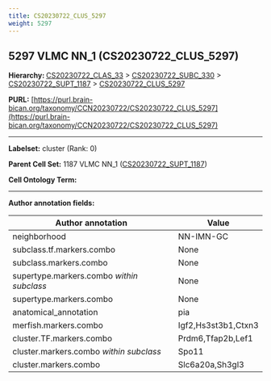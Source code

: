 ```yaml
---
title: CS20230722_CLUS_5297
weight: 5297
---
```

## 5297 VLMC NN_1 (CS20230722_CLUS_5297)
<b>Hierarchy: </b>
[CS20230722_CLAS_33](../CS20230722_CLAS_33) >
[CS20230722_SUBC_330](../CS20230722_SUBC_330) >
[CS20230722_SUPT_1187](../CS20230722_SUPT_1187) >
[CS20230722_CLUS_5297](../CS20230722_CLUS_5297)

**PURL:** [https://purl.brain-bican.org/taxonomy/CCN20230722/CS20230722_CLUS_5297](https://purl.brain-bican.org/taxonomy/CCN20230722/CS20230722_CLUS_5297)

---


**Labelset:** cluster (Rank: 0)

**Parent Cell Set:** 1187 VLMC NN_1 ([CS20230722_SUPT_1187](../CS20230722_SUPT_1187))



**Cell Ontology Term:** 

[MARKER GENES.]: #


---

[TRANSFERRED ANNOTATIONS.]: #


[AUTHOR ANNOTATION FIELDS.]: #


**Author annotation fields:**

| Author annotation | Value |
|-------------------|-------|
|neighborhood|NN-IMN-GC|
|subclass.tf.markers.combo|None|
|subclass.markers.combo|None|
|supertype.markers.combo _within subclass_|None|
|supertype.markers.combo|None|
|anatomical_annotation|pia|
|merfish.markers.combo|Igf2,Hs3st3b1,Ctxn3|
|cluster.TF.markers.combo|Prdm6,Tfap2b,Lef1|
|cluster.markers.combo _within subclass_|Spo11|
|cluster.markers.combo|Slc6a20a,Sh3gl3|
